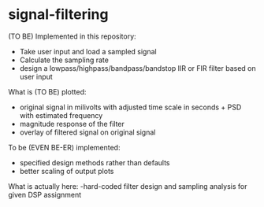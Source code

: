# signal-filtering
(TO BE) Implemented in this repository:
  - Take user input and load a sampled signal
  - Calculate the sampling rate
  - design a lowpass/highpass/bandpass/bandstop IIR or FIR filter based on user input

What is (TO BE) plotted:
  - original signal in milivolts with adjusted time scale in seconds + PSD with estimated frequency
  - magnitude response of the filter
  - overlay of filtered signal on original signal

To be (EVEN BE-ER) implemented:
  - specified design methods rather than defaults
  - better scaling of output plots

What is actually here: 
  -hard-coded filter design and sampling analysis for given DSP assignment